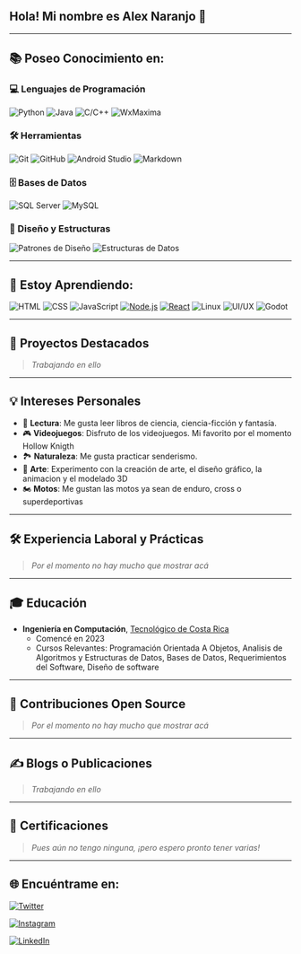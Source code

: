 ## **Hola! Mi nombre es Alex Naranjo 👋**
---


## **📚 Poseo Conocimiento en:**

### 💻 Lenguajes de Programación
![Python](https://img.shields.io/badge/Python-PRINCIPIANTE-3776AB?style=for-the-badge&logo=python&logoColor=white)
![Java](https://img.shields.io/badge/Java-PRINCIPIANTE-007396?style=for-the-badge&logo=java&logoColor=white)
![C/C++](https://img.shields.io/badge/C%2FC%2B%2B-PRINCIPIANTE-00599C?style=for-the-badge&logo=cplusplus&logoColor=white)
![WxMaxima](https://img.shields.io/badge/WxMaxima-PRINCIPIANTE-FFC107?style=for-the-badge&logo=maxima&logoColor=black)
### 🛠️ Herramientas
![Git](https://img.shields.io/badge/Git-PRINCIPIANTE-F05032?style=for-the-badge&logo=git&logoColor=white)
![GitHub](https://img.shields.io/badge/GitHub-PRINCIPIANTE-181717?style=for-the-badge&logo=github&logoColor=white)
![Android Studio](https://img.shields.io/badge/Android_Studio-PRINCIPIANTE-3776AB?style=for-the-badge&logo=android-studio&logoColor=white)
![Markdown](https://img.shields.io/badge/Markdown-000000?style=for-the-badge&logo=markdown&logoColor=white)
### 🗄️ Bases de Datos
![SQL Server](https://img.shields.io/badge/SQL%20Server-PRINCIPIANTE-CC2927?style=for-the-badge&logo=microsoft-sql-server&logoColor=white)
![MySQL](https://img.shields.io/badge/MySQL-PRINCIPIANTE-4479A1?style=for-the-badge&logo=mysql&logoColor=white)
### 📐 Diseño y Estructuras
![Patrones de Diseño](https://img.shields.io/badge/Patrones%20de%20Dise%C3%B1o-PRINCIPIANTE-4CAF50?style=for-the-badge&logo=pattern&logoColor=white)
![Estructuras de Datos](https://img.shields.io/badge/Estructuras%20de%20Datos-PRINCIPIANTE-FF6F00?style=for-the-badge&logo=data&logoColor=white)



---


## **📘 Estoy Aprendiendo:**

![HTML](https://img.shields.io/badge/HTML-E34F26?style=for-the-badge&logo=html5&logoColor=white)
![CSS](https://img.shields.io/badge/CSS-1572B6?style=for-the-badge&logo=css3&logoColor=white)
![JavaScript](https://img.shields.io/badge/JavaScript-F7DF1E?style=for-the-badge&logo=javascript&logoColor=black)
[![Node.js](https://img.shields.io/badge/Node.js-339933?style=for-the-badge&logo=nodedotjs&logoColor=white)](https://nodejs.org/)
[![React](https://img.shields.io/badge/React-20232A?style=for-the-badge&logo=react&logoColor=61DAFB)](https://reactjs.org/)
![Linux](https://img.shields.io/badge/Linux-FCC624?style=for-the-badge&logo=linux&logoColor=black)
![UI/UX](https://img.shields.io/badge/UI%2FUX-5D4F8B?style=for-the-badge&logo=figma&logoColor=white)
![Godot](https://img.shields.io/badge/Godot-478CBF?style=for-the-badge&logo=godot-engine&logoColor=white)

---
## **🚀 Proyectos Destacados**

> *Trabajando en ello*
<!--
### Proyecto 1: [Nombre del Proyecto](https://github.com/tuusuario/proyecto1)
**Descripción:** Una breve descripción de este proyecto. ¿Qué hace? ¿Qué tecnologías se usaron? ¿Qué desafíos superaste?

### Proyecto 2: [Nombre del Proyecto](https://github.com/tuusuario/proyecto2)
**Descripción:** Una breve descripción de este proyecto. ¿Qué hace? ¿Qué tecnologías se usaron? ¿Qué desafíos superaste?

### Proyecto 3: [Nombre del Proyecto](https://github.com/tuusuario/proyecto3)
**Descripción:** Una breve descripción de este proyecto. ¿Qué hace? ¿Qué tecnologías se usaron? ¿Qué desafíos superaste?
-->
---

## **💡 Intereses Personales**

- 📖 **Lectura**: Me gusta leer libros de ciencia, ciencia-ficción y fantasía.
- 🎮 **Videojuegos**: Disfruto de los videojuegos. Mi favorito por el momento Hollow Knigth
- 🏞️ **Naturaleza**: Me gusta practicar senderismo.
- 🎨 **Arte**: Experimento con la creación de arte, el diseño gráfico, la animacion y el modelado 3D
- 🏍️ **Motos**: Me gustan las motos ya sean de enduro, cross o superdeportivas

---

## **🛠️ Experiencia Laboral y Prácticas**
> *Por el momento no hay mucho que mostrar acá*
---

## **🎓 Educación**

- **Ingeniería en Computación**, [Tecnológico de Costa Rica](https://www.tec.ac.cr)
  - Comencé en 2023
  - Cursos Relevantes: Programación Orientada A Objetos, Analisis de Algoritmos y Estructuras de Datos, Bases de Datos, Requerimientos del Software, Diseño de software

---

## **🌟 Contribuciones Open Source**

> *Por el momento no hay mucho que mostrar acá*

---

## **✍️ Blogs o Publicaciones**

> *Trabajando en ello*

---


## 📜 Certificaciones

> *Pues aún no tengo ninguna, ¡pero espero pronto tener varias!*

---

## **🌐 Encuéntrame en:**


[![Twitter](https://img.shields.io/badge/Twitter-@Alx__Naranjo-1DA1F2?style=for-the-badge&logo=twitter&logoColor=white&labelColor=101010)](https://x.com/Alx_Naranjo)

[![Instagram](https://img.shields.io/badge/Instagram-@alex__naranjo__-E4405F?style=for-the-badge&logo=instagram&logoColor=white&labelColor=101010)](https://www.instagram.com/alex_naranjo_)

[![LinkedIn](https://img.shields.io/badge/LinkedIn-Alex_Naranjo-0077B5?style=for-the-badge&logo=linkedin&logoColor=white&labelColor=101010)](https://www.linkedin.com/in/alex-naranjo-86989a236)

